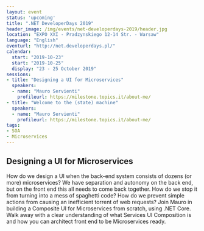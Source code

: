 ```yaml
---
layout: event
status: 'upcoming'
title: ".NET DeveloperDays 2019"
header_image: /img/events/net-developerdays-2019/header.jpg
location: "EXPO XXI - Pradzynskiego 12-14 Str. - Warsaw"
language: "English"
eventurl: "http://net.developerdays.pl/"
calendar:
  start: "2019-10-23"
  start: "2019-10-25"
  display: "23 - 25 October 2019"
sessions:
- title: "Designing a UI for Microservices"
  speakers:
  - name: "Mauro Servienti"
    profileurl: https://milestone.topics.it/about-me/
- title: "Welcome to the (state) machine"
  speakers:
  - name: "Mauro Servienti"
    profileurl: https://milestone.topics.it/about-me/
tags:
- SOA
- Microservices
---
```


## Designing a UI for Microservices

How do we design a UI when the back-end system consists of dozens (or more) microservices? We have separation and autonomy on the back end, but on the front end this all needs to come back together. How do we stop it from turning into a mess of spaghetti code? How do we prevent simple actions from causing an inefficient torrent of web requests? Join Mauro in building a Composite UI for Microservices from scratch, using .NET Core. Walk away with a clear understanding of what Services UI Composition is and how you can architect front end to be Microservices ready.
